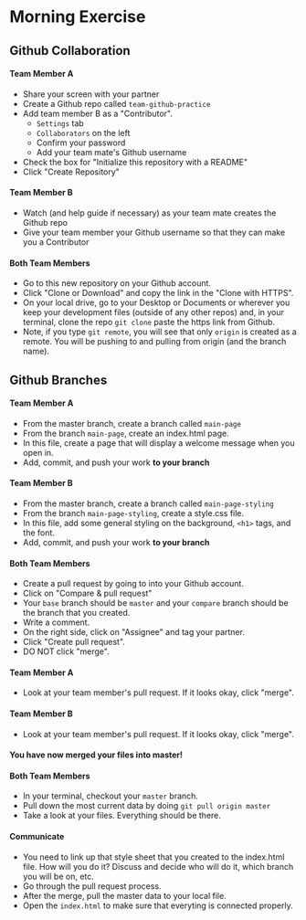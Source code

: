 # Morning Exercise

## Github Collaboration

#### Team Member A
- Share your screen with your partner
- Create a Github repo called `team-github-practice`
- Add team member B as a "Contributor".
    - `Settings` tab
    - `Collaborators` on the left
    - Confirm your password
    - Add your team mate's Github username
- Check the box for "Initialize this repository with a README"
- Click "Create Repository"

#### Team Member B
- Watch (and help guide if necessary) as your team mate creates the Github repo
- Give your team member your Github username so that they can make you a Contributor

#### Both Team Members
- Go to this new repository on your Github account.
- Click "Clone or Download" and copy the link in the "Clone with HTTPS".
- On your local drive, go to your Desktop or Documents or wherever you keep your development files (outside of any other repos) and, in your terminal, clone the repo `git clone` paste the https link from Github.
- Note, if you type `git remote`, you will see that only `origin` is created as a remote. You will be pushing to and pulling from origin (and the branch name).

## Github Branches

#### Team Member A
- From the master branch, create a branch called `main-page`
- From the branch `main-page`, create an index.html page. 
- In this file, create a page that will display a welcome message when you open in.
- Add, commit, and push your work **to your branch**

#### Team Member B
- From the master branch, create a branch called `main-page-styling`
- From the branch `main-page-styling`, create a style.css file. 
- In this file, add some general styling on the background, `<h1>` tags, and the font.
- Add, commit, and push your work **to your branch**

#### Both Team Members
- Create a pull request by going to into your Github account.
- Click on "Compare & pull request"
- Your `base` branch should be `master` and your `compare` branch should be the branch that you created.
- Write a comment. 
- On the right side, click on "Assignee" and tag your partner. 
- Click "Create pull request".
- DO NOT click "merge".

#### Team Member A
- Look at your team member's pull request. If it looks okay, click "merge".

#### Team Member B
- Look at your team member's pull request. If it looks okay, click "merge".

#### You have now merged your files into master!

#### Both Team Members
- In your terminal, checkout your `master` branch.
- Pull down the most current data by doing `git pull origin master`
- Take a look at your files. Everything should be there.

#### Communicate
- You need to link up that style sheet that you created to the index.html file. How will you do it? Discuss and decide who will do it, which branch you will be on, etc. 
- Go through the pull request process. 
- After the merge, pull the master data to your local file. 
- Open the `index.html` to make sure that everyting is connected properly.
